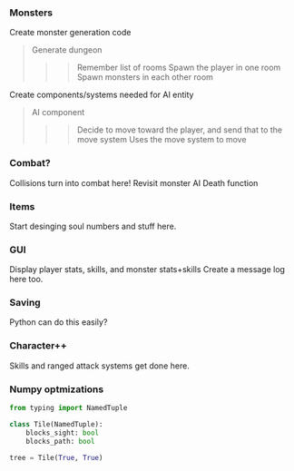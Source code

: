 ### Monsters
Create monster generation code
> Generate dungeon
>>> Remember list of rooms
> Spawn the player in one room
> Spawn monsters in each other room

Create components/systems needed for AI entity
> AI component
>>> Decide to move toward the player, and send that to the move system
> Uses the move system to move


### Combat?
Collisions turn into combat here!
Revisit monster AI
Death function

### Items
Start desinging soul numbers and stuff here.

### GUI
Display player stats, skills, and monster stats+skills
Create a message log here too.

### Saving
Python can do this easily?

### Character++
Skills and ranged attack systems get done here.

### Numpy optmizations

```py
from typing import NamedTuple

class Tile(NamedTuple):
    blocks_sight: bool
    blocks_path: bool

tree = Tile(True, True)
```